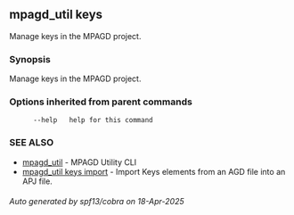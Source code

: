 ## mpagd_util keys

Manage keys in the MPAGD project.

### Synopsis

Manage keys in the MPAGD project.

### Options inherited from parent commands

```
      --help   help for this command
```

### SEE ALSO

* [mpagd_util](mpagd_util.md)	 - MPAGD Utility CLI
* [mpagd_util keys import](mpagd_util_keys_import.md)	 - Import Keys elements from an AGD file into an APJ file.

###### Auto generated by spf13/cobra on 18-Apr-2025
